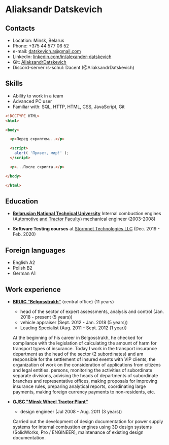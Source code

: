 # Aliaksandr Datskevich

## Contacts

* Location: Minsk, Belarus
* Phone: +375 44 577 06 52
* e-mail: datskevich.a@gmail.com
* Linkedin: [linkedin.com/in/alexander-datskevich](https://www.linkedin.com/in/alexander-datskevich/)
* Git: [AliaksandrDatskevich](https://github.com/AliaksandrDatskevich)
* Discord-server rs-schul: Dacent (@AliaksandrDatskevich)

## Skills

* Ability to work in a team
* Advanced PC user
* Familiar with: SQL, HTTP, HTML, CSS, JavaScript, Git

```html
<!DOCTYPE HTML>
<html>

<body>

  <p>Перед скриптом...</p>

  <script>
    alert( 'Привет, мир!' );
  </script>

  <p>...После скрипта.</p>

</body>

</html>
```

## Education

* [**Belarusian National Technical University**](https://bntu.by/en)
Internal combustion engines ([Automotive and Tractor Faculty](https://bntu.by/en/faculties/atf))
mechanical engineer (2003-2008)

* **Software Testing courses** at [Stormnet Technologies LLC](https://www.it-courses.by/courses/testirovanie-po/) (Dec. 2019 - Feb. 2020)

## Foreign languages

* English A2
* Polish B2
* German A1

## Work experience

* [**BRUIC "Belgosstrakh"**](https://bgs.by/en/) (central office) (11 years)
   + head of the sector of expert assessments, analysis and control
(Jan. 2018 - present (5 years))
   + vehicle appraiser
(Sept. 2012 - Jan. 2018 (5 years))
   + Leading Specialist
(Aug. 2011 - Sept. 2012 (1 year))

   At the beginning of his career in Belgosstrakh, he checked for compliance with the legislation of calculating the amount of harm for transport types of insurance. Today I work in the transport insurance department as the head of the sector (2 subordinates) and am responsible for the settlement of insured events with VIP clients, the organization of work on the consideration of applications from citizens and legal entities. persons, monitoring the activities of subordinate separate divisions, advising the heads of departments of subordinate branches and representative offices, making proposals for improving insurance rules, preparing analytical reports, coordinating large payments, making foreign currency payments to non-residents, etc.

* [**OJSC "Minsk Wheel Tractor Plant"**](https://www.mzkt.by/en/)
   + design engineer
(Jul 2008 - Aug. 2011 (3 years))

   Carried out the development of design documentation for power supply systems for internal combustion engines using 3D design systems (SolidWorks, Pro / ENGINEER), maintenance of existing design documentation.